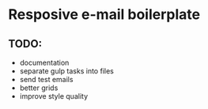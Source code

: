 # Resposive e-mail boilerplate

## TODO:

- documentation
- separate gulp tasks into files
- send test emails
- better grids
- improve style quality